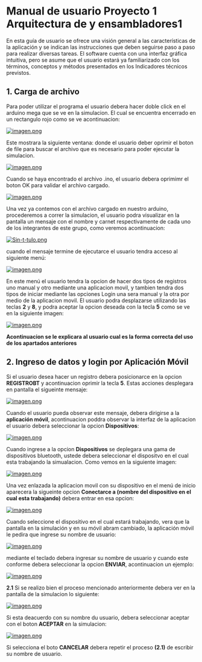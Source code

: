 # **Manual de usuario  Proyecto 1 Arquitectura de y ensambladores1**
En esta guía de usuario se ofrece una visión general a las características de la aplicación y se indican las instrucciones que deben seguirse paso a paso para realizar diversas tareas.  El software cuenta con una interfaz gráfica intuitiva, pero se asume que el usuario estará ya familiarizado con los términos, conceptos y métodos presentados en los Indicadores técnicos previstos.

## **1. Carga de archivo**
Para poder utilizar el programa el usuario debera hacer doble click en el arduino mega que se ve en la simulacion. El cual se encuentra encerrado en un rectangulo rojo como se ve acontinuacion:

[![imagen.png](https://i.postimg.cc/cC4PT9HX/imagen.png)](https://postimg.cc/jwm8Shy7)

Este mostrara la siguiente ventana:
donde el usuario deber oprimir el boton de file para buscar el archivo que es necesario para poder ejecutar la simulacion.

[![imagen.png](https://i.postimg.cc/XqnqcBXh/imagen.png)](https://postimg.cc/gXBGGJVq)

Cuando se haya encontrado el archivo .ino, el usuario debera oprimimr el boton OK para validar el archivo cargado.

[![imagen.png](https://i.postimg.cc/hvnsLsLB/imagen.png)](https://postimg.cc/Pp61hmV3)

Una vez ya contemos con el archivo cargado en nuestro arduino, procederemos a correr la simulacion, el usuario podra visualizar en la pantalla un mensaje con el nombre y carnet respectivamente de cada uno de los integrantes de este grupo, como veremos acontinuacion:

[![Sin-t-tulo.png](https://i.postimg.cc/RZLSP8Vz/Sin-t-tulo.png)](https://postimg.cc/ts7GJBxr)

cuando el mensaje termine de ejecutarce el usuario tendra acceso al siguiente menú: 

[![imagen.png](https://i.postimg.cc/4xfk33Zr/imagen.png)](https://postimg.cc/2VKXcr1w)

En este menú el usuario tendra la opcion de hacer dos tipos de registros uno manual y otro mediante una aplicacion movil, y tambien tendra dos tipos de iniciar mediante las opciones Login una sera manual y la otra por medio de la aplicacion movil.
El usuario podra desplazarse utilizando las teclas **2** y **8**, y podra aceptar la opcion deseada con la tecla **5** como se ve en la siguiente imagen:

[![imagen.png](https://i.postimg.cc/7YV7zB8f/imagen.png)](https://postimg.cc/ZCWCtxqS)

**Acontinuacion se le explicara al usuario cual es la forma correcta del uso de los apartados anteriores** 

## **2. Ingreso de datos y login por Aplicación Móvil**
Si el usuario desea hacer un registro debera posicionarce en la opcion **REGISTROBT** y acontinuacion oprimir la tecla **5**.
Estas acciones desplegara en pantalla el sigueinte mensaje:

[![imagen.png](https://i.postimg.cc/5tkZncTy/imagen.png)](https://postimg.cc/94Z8QkWH)

Cuando el usuario pueda observar este mensaje, debera dirigirse a la **aplicación móvil**, acontinuacion poddra observar la interfaz de la aplicacion el usuario debera seleccionar la opcion **Dispositivos**:

[![imagen.png](https://i.postimg.cc/J7QQL37c/imagen.png)](https://postimg.cc/fkJd799J)

Cuando ingrese a la opcion **Dispositivos** se deplegara una gama de dispositivos bluetooth, ustede debera seleccionar el dispositvo en el cual esta trabajando la simualacion. Como vemos en la siguiente imagen:

[![imagen.png](https://i.postimg.cc/XJLBT8Kr/imagen.png)](https://postimg.cc/sQB2W5Nz)

Una vez enlazada la aplicacion movil con su dispositivo en el menú de inicio aparecera la sigueinte opcion **Conectarce a (nombre del dispositivo en el cual esta trabajando)** debera entrar en esa opcion:

[![imagen.png](https://i.postimg.cc/SsPk2YkZ/imagen.png)](https://postimg.cc/zbT94BLW)

Cuando seleccione el dispositivo en el cual estará trabajando, vera que la pantalla en la simulación y en su móvil abram cambiado, la aplicación móvil le pedira que ingrese su nombre de usuario:

[![imagen.png](https://i.postimg.cc/LsMTSxPD/imagen.png)](https://postimg.cc/jDZNQQZn)

mediante el teclado debera ingresar su nombre de usuario y cuando este conforme debera seleccionar la opcion **ENVIAR**, acontinuacion un ejemplo:

[![imagen.png](https://i.postimg.cc/Sxb8YJKN/imagen.png)](https://postimg.cc/SJVjwQ8w)

**2.1**  Si se realizo bien el proceso mencionado anteriormente debera ver en la pantalla de la simulacion lo siguiente:

[![imagen.png](https://i.postimg.cc/zGpCmqJz/imagen.png)](https://postimg.cc/hXzzTWz6)

Si esta deacuerdo con su nombre du usuario, debera seleccionar aceptar con el boton **ACEPTAR** en la simulacion: 

[![imagen.png](https://i.postimg.cc/KcJxgVvK/imagen.png)](https://postimg.cc/F1d2MTSm)

Si selecciona el boto **CANCELAR** debera repetir el proceso **(2.1)** de escribir su nombre de usuario.





























